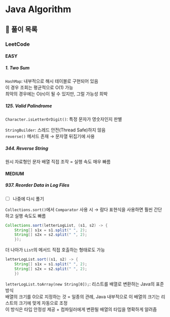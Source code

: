 # Java Algorithm

## 📝 풀이 목록

### LeetCode

#### EASY

##### 1. Two Sum
`HashMap`: 내부적으로 해시 테이블로 구현되어 있음  
이 경우 조회는 평균적으로 O(1) 가능  
최악의 경우에는 O(n)이 될 수 있지만, 그럴 가능성 희박

##### 125. Valid Palindrome
`Character.isLetterOrDigit()`: 특정 문자가 영숫자인지 판별  

`StringBuilder`: 스레드 안전(Thread Safe)하지 않음  
`reverse()` 메서드 존재 → 문자열 뒤집기에 사용

##### 344. Reverse String
원시 자료형인 문자 배열 직접 조작 = 실행 속도 매우 빠름

#### MEDIUM

##### 937. Reorder Data in Log Files

- [ ] 나중에 다시 풀기

`Collections.sort()`에서 `Comparator` 사용 시 → 람다 표현식을 사용하면 훨씬 간단하고 실행 속도도 빠름

```java
Collections.sort(letterLogList, (s1, s2) -> {
	String[] s1x = s1.split(" ", 2);
	String[] s2x = s2.split(" ", 2);
    });
```

더 나아가 `List`의 메서드 직접 호출하는 형태로도 가능

```java
letterLogList.sort((s1, s2) -> {
	String[] s1x = s1.split(" ", 2);
	String[] s2x = s2.split(" ", 2);
    })
```

`letterLogList.toArray(new String[0]);`: 리스트를 배열로 변환하는 Java의 표준 방식  
배열의 크기를 0으로 지정하는 것 = 일종의 관례, Java 내부적으로 이 배열의 크기는 리스트의 크기에 맞게 자동으로 조정  
이 방식은 타입 안정성 제공 + 컴파일러에게 변환될 배열의 타입을 명확하게 알려줌